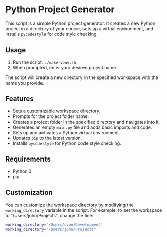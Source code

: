 # Python Project Generator

This script is a simple Python project generator. It creates a new Python project in a directory of your choice, sets up a virtual environment, and installs `pycodestyle` for code style checking.

## Usage

1. Run the script: `./make-venv.sh`
2. When prompted, enter your desired project name.

The script will create a new directory in the specified workspace with the name you provide.

## Features

- Sets a customizable workspace directory.
- Prompts for the project folder name.
- Creates a project folder in the specified directory and navigates into it.
- Generates an empty `main.py` file and adds basic imports and code.
- Sets up and activates a Python virtual environment.
- Updates `pip` to the latest version.
- Installs `pycodestyle` for Python code style checking.

## Requirements

- Python 3
- pip

## Customization

You can customize the workspace directory by modifying the `working_directory` variable in the script. For example, to set the workspace to "/Users/john/Projects", change the line:

```bash
working_directory="/Users/sven/Development"
working_directory="/Users/john/Projects"
```